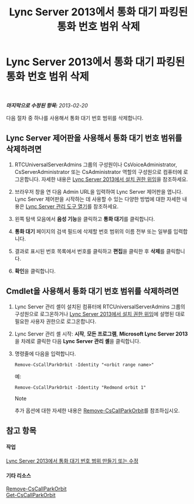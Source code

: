 ﻿---
title: Lync Server 2013에서 통화 대기 파킹된 통화 번호 범위 삭제
TOCTitle: Lync Server 2013에서 통화 대기 파킹된 통화 번호 범위 삭제
ms:assetid: 85e9f916-062d-450d-ac0a-aeaefc0f7cdc
ms:mtpsurl: https://technet.microsoft.com/ko-kr/library/Gg182546(v=OCS.15)
ms:contentKeyID: 49304264
ms.date: 08/10/2015
mtps_version: v=OCS.15
ms.translationtype: HT
---

# Lync Server 2013에서 통화 대기 파킹된 통화 번호 범위 삭제

 

_**마지막으로 수정된 항목:** 2013-02-20_

다음 절차 중 하나를 사용해서 통화 대기 번호 범위를 삭제합니다.

## Lync Server 제어판을 사용해서 통화 대기 번호 범위를 삭제하려면

1.  RTCUniversalServerAdmins 그룹의 구성원이나 CsVoiceAdministrator, CsServerAdministrator 또는 CsAdministrator 역할의 구성원으로 컴퓨터에 로그온합니다. 자세한 내용은 [Lync Server 2013에서 설치 권한 위임](lync-server-2013-delegate-setup-permissions.md)을 참조하세요.

2.  브라우저 창을 연 다음 Admin URL을 입력하여 Lync Server 제어판을 엽니다. Lync Server 제어판을 시작하는 데 사용할 수 있는 다양한 방법에 대한 자세한 내용은 [Lync Server 관리 도구 열기](lync-server-2013-open-lync-server-administrative-tools.md)를 참조하세요.

3.  왼쪽 탐색 모음에서 **음성 기능**을 클릭하고 **통화 대기**를 클릭합니다.

4.  **통화 대기** 페이지의 검색 필드에 삭제할 번호 범위의 이름 전부 또는 일부를 입력합니다.

5.  결과로 표시된 번호 목록에서 번호를 클릭하고 **편집**을 클릭한 후 **삭제**를 클릭합니다.

6.  **확인**을 클릭합니다.

## Cmdlet을 사용해서 통화 대기 번호 범위를 삭제하려면

1.  Lync Server 관리 셸이 설치된 컴퓨터에 RTCUniversalServerAdmins 그룹의 구성원으로 로그온하거나 [Lync Server 2013에서 설치 권한 위임](lync-server-2013-delegate-setup-permissions.md)에 설명된 대로 필요한 사용자 권한으로 로그온합니다.

2.  Lync Server 관리 셸 시작: **시작**, **모든 프로그램**, **Microsoft Lync Server 2013**을 차례로 클릭한 다음 **Lync Server 관리 셸**을 클릭합니다.

3.  명령줄에 다음을 입력합니다.
    
        Remove-CsCallParkOrbit -Identity "<orbit range name>" 
    
    예:
    
        Remove-CsCallParkOrbit -Identity "Redmond orbit 1"
    

    > [!NOTE]
    > 추가 옵션에 대한 자세한 내용은 <A href="remove-cscallparkorbit.md">Remove-CsCallParkOrbit</A>를 참조하십시오.



## 참고 항목

#### 작업

[Lync Server 2013에서 통화 대기 번호 범위 만들기 또는 수정](lync-server-2013-create-or-modify-a-call-park-orbit-range.md)  

#### 기타 리소스

[Remove-CsCallParkOrbit](remove-cscallparkorbit.md)  
[Get-CsCallParkOrbit](get-cscallparkorbit.md)

